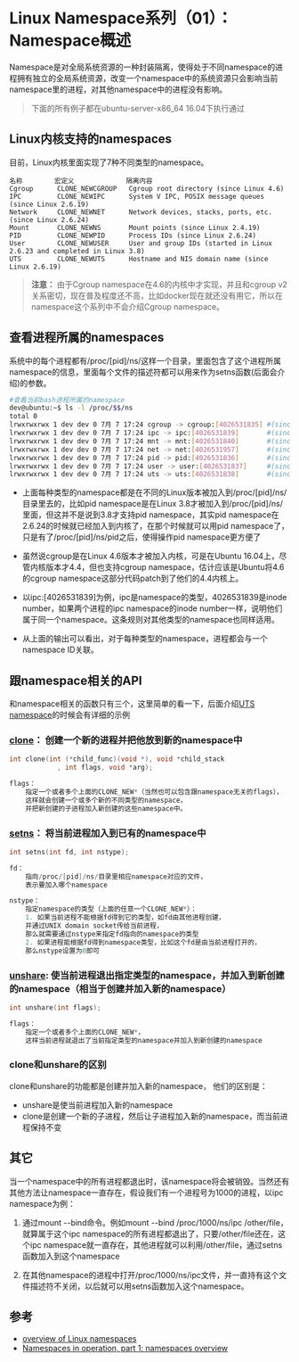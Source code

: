 # Linux Namespace系列（01）：Namespace概述

Namespace是对全局系统资源的一种封装隔离，使得处于不同namespace的进程拥有独立的全局系统资源，改变一个namespace中的系统资源只会影响当前namespace里的进程，对其他namespace中的进程没有影响。

>下面的所有例子都在ubuntu-server-x86_64 16.04下执行通过

## Linux内核支持的namespaces

目前，Linux内核里面实现了7种不同类型的namespace。

```
名称        宏定义             隔离内容
Cgroup      CLONE_NEWCGROUP   Cgroup root directory (since Linux 4.6)
IPC         CLONE_NEWIPC      System V IPC, POSIX message queues (since Linux 2.6.19)
Network     CLONE_NEWNET      Network devices, stacks, ports, etc. (since Linux 2.6.24)
Mount       CLONE_NEWNS       Mount points (since Linux 2.4.19)
PID         CLONE_NEWPID      Process IDs (since Linux 2.6.24)
User        CLONE_NEWUSER     User and group IDs (started in Linux 2.6.23 and completed in Linux 3.8)
UTS         CLONE_NEWUTS      Hostname and NIS domain name (since Linux 2.6.19)
```

>**注意：** 由于Cgroup namespace在4.6的内核中才实现，并且和cgroup v2关系密切，现在普及程度还不高，比如docker现在就还没有用它，所以在namespace这个系列中不会介绍Cgroup namespace。

## 查看进程所属的namespaces
系统中的每个进程都有/proc/[pid]/ns/这样一个目录，里面包含了这个进程所属namespace的信息，里面每个文件的描述符都可以用来作为setns函数(后面会介绍)的参数。

```bash
#查看当前bash进程所属的namespace
dev@ubuntu:~$ ls -l /proc/$$/ns     
total 0
lrwxrwxrwx 1 dev dev 0 7月 7 17:24 cgroup -> cgroup:[4026531835] #(since Linux 4.6)
lrwxrwxrwx 1 dev dev 0 7月 7 17:24 ipc -> ipc:[4026531839]       #(since Linux 3.0)
lrwxrwxrwx 1 dev dev 0 7月 7 17:24 mnt -> mnt:[4026531840]       #(since Linux 3.8)
lrwxrwxrwx 1 dev dev 0 7月 7 17:24 net -> net:[4026531957]       #(since Linux 3.0)
lrwxrwxrwx 1 dev dev 0 7月 7 17:24 pid -> pid:[4026531836]       #(since Linux 3.8)
lrwxrwxrwx 1 dev dev 0 7月 7 17:24 user -> user:[4026531837]     #(since Linux 3.8)
lrwxrwxrwx 1 dev dev 0 7月 7 17:24 uts -> uts:[4026531838]       #(since Linux 3.0)
```

* 上面每种类型的namespace都是在不同的Linux版本被加入到/proc/[pid]/ns/目录里去的，比如pid namespace是在Linux 3.8才被加入到/proc/[pid]/ns/里面，但这并不是说到3.8才支持pid namespace，其实pid namespace在2.6.24的时候就已经加入到内核了，在那个时候就可以用pid namespace了，只是有了/proc/[pid]/ns/pid之后，使得操作pid namespace更方便了

* 虽然说cgroup是在Linux 4.6版本才被加入内核，可是在Ubuntu 16.04上，尽管内核版本才4.4，但也支持cgroup  namespace，估计应该是Ubuntu将4.6的cgroup namespace这部分代码patch到了他们的4.4内核上。

* 以ipc:[4026531839]为例，ipc是namespace的类型，4026531839是inode number，如果两个进程的ipc namespace的inode number一样，说明他们属于同一个namespace。这条规则对其他类型的namespace也同样适用。

* 从上面的输出可以看出，对于每种类型的namespace，进程都会与一个namespace ID关联。


## 跟namespace相关的API
和namespace相关的函数只有三个，这里简单的看一下，后面介绍[UTS namespace](https://segmentfault.com/a/1190000006908598)的时候会有详细的示例

### [clone](http://man7.org/linux/man-pages/man2/clone.2.html)： 创建一个新的进程并把他放到新的namespace中
```c
int clone(int (*child_func)(void *), void *child_stack
            , int flags, void *arg);

flags： 
    指定一个或者多个上面的CLONE_NEW*（当然也可以包含跟namespace无关的flags）， 
    这样就会创建一个或多个新的不同类型的namespace， 
    并把新创建的子进程加入新创建的这些namespace中。
```

### [setns](http://man7.org/linux/man-pages/man2/setns.2.html)： 将当前进程加入到已有的namespace中
```c
int setns(int fd, int nstype);

fd： 
    指向/proc/[pid]/ns/目录里相应namespace对应的文件，
    表示要加入哪个namespace

nstype：
    指定namespace的类型（上面的任意一个CLONE_NEW*）：
    1. 如果当前进程不能根据fd得到它的类型，如fd由其他进程创建，
    并通过UNIX domain socket传给当前进程，
    那么就需要通过nstype来指定fd指向的namespace的类型
    2. 如果进程能根据fd得到namespace类型，比如这个fd是由当前进程打开的，
    那么nstype设置为0即可
```

### [unshare](http://man7.org/linux/man-pages/man2/unshare.2.html): 使当前进程退出指定类型的namespace，并加入到新创建的namespace（相当于创建并加入新的namespace）
```c 
int unshare(int flags);

flags：
    指定一个或者多个上面的CLONE_NEW*，
    这样当前进程就退出了当前指定类型的namespace并加入到新创建的namespace
```

### clone和unshare的区别
clone和unshare的功能都是创建并加入新的namespace， 他们的区别是：

* unshare是使当前进程加入新的namespace
* clone是创建一个新的子进程，然后让子进程加入新的namespace，而当前进程保持不变

## 其它
当一个namespace中的所有进程都退出时，该namespace将会被销毁。当然还有其他方法让namespace一直存在，假设我们有一个进程号为1000的进程，以ipc namespace为例：

1. 通过mount --bind命令。例如mount --bind /proc/1000/ns/ipc /other/file，就算属于这个ipc namespace的所有进程都退出了，只要/other/file还在，这个ipc namespace就一直存在，其他进程就可以利用/other/file，通过setns函数加入到这个namespace

2. 在其他namespace的进程中打开/proc/1000/ns/ipc文件，并一直持有这个文件描述符不关闭，以后就可以用setns函数加入这个namespace。

## 参考

* [overview of Linux namespaces](http://man7.org/linux/man-pages/man7/namespaces.7.html)
* [Namespaces in operation, part 1: namespaces overview](https://lwn.net/Articles/531114/)
